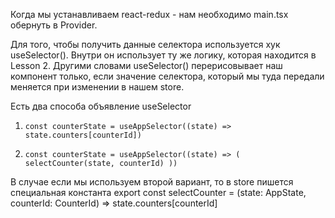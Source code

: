 Когда мы устанавливаем react-redux - нам необходимо main.tsx обернуть в Provider. 

Для того, чтобы получить данные селектора используется хук useSelector(). Внутри он использует
ту же логику, которая находится в Lesson 2. Другими словами useSelector() перерисовывает наш 
компонент только, если значение селектора, который мы туда передали меняется при изменении
в нашем store. 

Есть два способа объявление useSelector

1. `const counterState = useAppSelector((state) => state.counters[counterId])`

2. `const counterState = useAppSelector((state) => (
    selectCounter(state, counterId)
  ))`

В случае если мы используем второй вариант, то в store пишется специальная константа
export const selectCounter = (state: AppState, counterId: CounterId) => state.counters[counterId]
